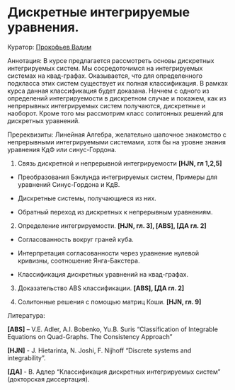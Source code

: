 # Дискретные интегрируемые уравнения.

Куратор: [Прокофьев Вадим](maito:vadprokofev@gmail.com)

Аннотация: В курсе предлагается рассмотреть основы дискретных интегрируемых систем.
Мы сосредоточимся на интегрируемых системах на квад-графах. 
Оказывается, что для определенного подкласса этих систем существует их полная классификация.
В рамках курса данная классификация будет доказана.
Начнем с одного из определений интегрируемости в дискретном случае и покажем, как из непрерывных интегрируемых систем получаются, дискретные и наоборот. 
Кроме того мы рассмотрим класс солитонных решений для дискретных уравнений.



Пререквизиты: Линейная Алгебра, желательно шапочное знакомство с непрерывными интегрируемыми системами, хотя бы на уровне знания уравнения КдФ или синус-Гордона.

1. Связь дискретной и непрерывной интегрируемости **[HJN, гл 1,2,5]**

  - Преобразования Бэклунда интегрируемых систем, Примеры для уравнений Синус-Гордона и  КдВ.
  
  - Дискретные системы, получающиеся из них.
    
  - Обратный переход из дискретных к непрерывным уравнениям.

  2. Определение интегрируемости. **[HJN, гл. 3], [ABS], [ДА гл. 2]**
  
  - Согласованность вокруг граней куба.
  
  - Интерпретация согласованности через уравнение нулевой кривизны, соотношение Янга-Бакстера.
  
  - Классификация дискретных уравнений на квад-графах. 

  3. Доказательство ABS классификации. **[ABS], [ДА гл. 2]**

  4. Солитонные решения с помощью матриц Коши. **[HJN, гл. 9]**

Литература:

**[ABS]** –  V.E. Adler, A.I. Bobenko, Yu.B. Suris “Classification of Integrable Equations on Quad-Graphs. The Consistency Approach”

**[HJN]** - J. Hietarinta, N. Joshi, F. Nijhoff “Discrete systems and integrability”.  

**[ДА]** - В. Адлер “Классификация дискретных интегрируемых систем” (докторская диссертация). 
